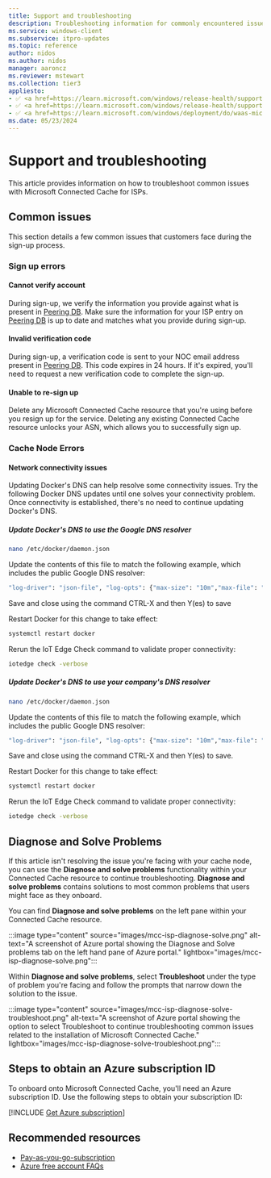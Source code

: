 ```yaml
---
title: Support and troubleshooting
description: Troubleshooting information for commonly encountered issues for onboarding or using Microsoft Connected Cache for ISPs.
ms.service: windows-client
ms.subservice: itpro-updates
ms.topic: reference
author: nidos
ms.author: nidos
manager: aaroncz
ms.reviewer: mstewart
ms.collection: tier3
appliesto: 
- ✅ <a href=https://learn.microsoft.com/windows/release-health/supported-versions-windows-client target=_blank>Windows 11</a>
- ✅ <a href=https://learn.microsoft.com/windows/release-health/supported-versions-windows-client target=_blank>Windows 10</a>
- ✅ <a href=https://learn.microsoft.com/windows/deployment/do/waas-microsoft-connected-cache target=_blank>Microsoft Connected Cache for ISPs</a>	
ms.date: 05/23/2024
---
```


# Support and troubleshooting

This article provides information on how to troubleshoot common issues with Microsoft Connected Cache for ISPs.

## Common issues

This section details a few common issues that customers face during the sign-up process.

### Sign up errors

#### Cannot verify account

During sign-up, we verify the information you provide against what is present in [Peering DB](https://www.peeringdb.com/). Make sure the information for your ISP entry on [Peering DB](https://www.peeringdb.com/) is up to date and matches what you provide during sign-up.

#### Invalid verification code

During sign-up, a verification code is sent to your NOC email address present in [Peering DB](https://www.peeringdb.com/). This code expires in 24 hours. If it's expired, you'll need to request a new verification code to complete the sign-up.  

#### Unable to re-sign up

Delete any Microsoft Connected Cache resource that you're using before you resign up for the service. Deleting any existing Connected Cache resource unlocks your ASN, which allows you to successfully sign up.

### Cache Node Errors  

#### Network connectivity issues

 Updating Docker's DNS can help resolve some connectivity issues.
 Try the following Docker DNS updates until one solves your connectivity problem.
 Once connectivity is established, there's no need to continue updating Docker's DNS.

##### Update Docker's DNS to use the Google DNS resolver

```bash
nano /etc/docker/daemon.json
```

Update the contents of this file to match the following example, which includes the public Google DNS resolver:

```bash
"log-driver": "json-file", "log-opts": {"max-size": "10m","max-file": "3"},"dns":["8.8.8.8", "8.8.4.4"]
```

Save and close using the command CTRL-X and then Y(es) to save

Restart Docker for this change to take effect:

```bash
systemctl restart docker
```

Rerun the IoT Edge Check command to validate proper connectivity:

```bash
iotedge check -verbose
```

##### Update Docker's DNS to use your company's DNS resolver

```bash
nano /etc/docker/daemon.json
```

Update the contents of this file to match the following example, which includes the public Google DNS resolver:

```bash
"log-driver": "json-file", "log-opts": {"max-size": "10m","max-file": "3"},"dns":["<Your companies DNS Resolver IP Address>"]
```

Save and close using the command CTRL-X and then Y(es) to save.

Restart Docker for this change to take effect:

```bash
systemctl restart docker
```

Rerun the IoT Edge Check command to validate proper connectivity:

```bash
iotedge check -verbose
```

## Diagnose and Solve Problems

If this article isn't resolving the issue you're facing with your cache node, you can use the **Diagnose and solve problems** functionality within your Connected Cache resource to continue troubleshooting. **Diagnose and solve problems** contains solutions to most common problems that users might face as they onboard.

You can find **Diagnose and solve problems** on the left pane within your Connected Cache resource.

:::image type="content" source="images/mcc-isp-diagnose-solve.png" alt-text="A screenshot of Azure portal showing the Diagnose and Solve problems tab on the left hand pane of Azure portal." lightbox="images/mcc-isp-diagnose-solve.png":::

Within **Diagnose and solve problems**, select **Troubleshoot** under the type of problem you're facing and follow the prompts that narrow down the solution to the issue.

:::image type="content" source="images/mcc-isp-diagnose-solve-troubleshoot.png" alt-text="A screenshot of Azure portal showing the option to select Troubleshoot to continue troubleshooting common issues related to the installation of Microsoft Connected Cache." lightbox="images/mcc-isp-diagnose-solve-troubleshoot.png":::

## Steps to obtain an Azure subscription ID

To onboard onto Microsoft Connected Cache, you'll need an Azure subscription ID. Use the following steps to obtain your subscription ID:
<!--Using include file, get-azure-subscription.md, for shared content-->
[!INCLUDE [Get Azure subscription](includes/get-azure-subscription.md)]

## Recommended resources

- [Pay-as-you-go-subscription](https://azure.microsoft.com/offers/ms-azr-0003p/)
- [Azure free account FAQs](https://azure.microsoft.com/free/free-account-faq/)
